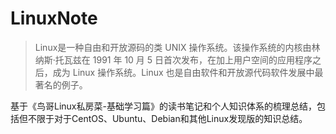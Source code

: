 # LinuxNote

> Linux是一种自由和开放源码的类 UNIX 操作系统。该操作系统的内核由林纳斯·托瓦兹在 1991 年 10 月 5 日首次发布，在加上用户空间的应用程序之后，成为 Linux 操作系统。Linux 也是自由软件和开放源代码软件发展中最著名的例子。

基于《鸟哥Linux私房菜-基础学习篇》的读书笔记和个人知识体系的梳理总结，包括但不限于对于CentOS、Ubuntu、Debian和其他Linux发现版的知识总结。
